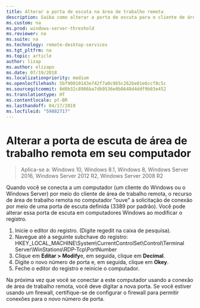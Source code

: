 ```yaml
---
title: Alterar a porta de escuta na área de trabalho remota
description: Saiba como alterar a porta de escuta para o cliente de área de trabalho remota.
ms.custom: na
ms.prod: windows-server-threshold
ms.reviewer: na
ms.suite: na
ms.technology: remote-desktop-services
ms.tgt_pltfrm: na
ms.topic: article
author: lizap
ms.author: elizapo
ms.date: 07/19/2018
ms.localizationpriority: medium
ms.openlocfilehash: 5bf90010143e742f7a0c9b5c262be01e6ccf8c5c
ms.sourcegitcommit: 0d0b32c8986ba7db9536e0b8648d4ddf9b03e452
ms.translationtype: HT
ms.contentlocale: pt-BR
ms.lasthandoff: 04/17/2019
ms.locfileid: "59882717"
---
```

# <a name="change-the-listening-port-for-remote-desktop-on-your-computer"></a>Alterar a porta de escuta de área de trabalho remota em seu computador

>Aplica-se a: Windows 10, Windows 8.1, Windows 8, Windows Server 2016, Windows Server 2012 R2, Windows Server 2008 R2

Quando você se conecta a um computador (um cliente do Windows ou o Windows Server) por meio do cliente de área de trabalho remota, o recurso de área de trabalho remota no computador "ouve" a solicitação de conexão por meio de uma porta de escuta definida (3389 por padrão). Você pode alterar essa porta de escuta em computadores Windows ao modificar o registro.

1. Inicie o editor do registro. (Digite regedit na caixa de pesquisa).
2. Navegue até a seguinte subchave do registro: HKEY_LOCAL_MACHINE\System\CurrentControlSet\Control\Terminal Server\WinStations\RDP-Tcp\PortNumber
3. Clique em **Editar > Modify**e, em seguida, clique em **Decimal**.
4. Digite o novo número de porta e, em seguida, clique em **Okey**. 
5. Feche o editor do registro e reinicie o computador.

Na próxima vez que você se conectar a este computador usando a conexão de área de trabalho remota, você deve digitar a nova porta. Se você estiver usando um firewall, certifique-se de configurar o firewall para permitir conexões para o novo número de porta.
